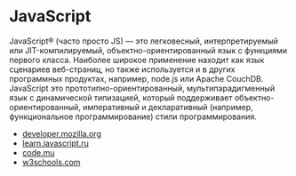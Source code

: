 # JavaScript

JavaScript® (часто просто JS) — это легковесный, интерпретируемый или JIT-компилируемый, объектно-ориентированный язык с функциями первого класса. Наиболее широкое применение находит как язык сценариев веб-страниц, но также используется и в других программных продуктах, например, node.js или Apache CouchDB. JavaScript это прототипно-ориентированный, мультипарадигменный язык с динамической типизацией, который поддерживает объектно-ориентированный, императивный и декларативный (например, функциональное программирование) стили программирования.

- [developer.mozilla.org](https://developer.mozilla.org/ru/docs/Web/JavaScript)
- [learn.javascript.ru](https://learn.javascript.ru/)
- [code.mu](https://code.mu/ru/javascript/book/prime/#top)
- [w3schools.com](https://www.w3schools.com/js/)